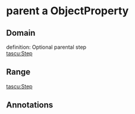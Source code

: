 # parent a ObjectProperty

## Domain

definition: Optional parental step<br>
[tascu:Step](/Step)

## Range

[tascu:Step](/Step)

## Annotations


